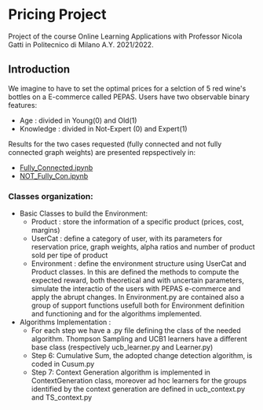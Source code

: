 # Pricing Project
 Project of the course Online Learning Applications with Professor Nicola Gatti in Politecnico di Milano A.Y. 2021/2022.

## Introduction
We imagine to have to set the optimal prices for a selction of 5 red wine's bottles on a E-commerce called PEPAS. Users have two observable binary features:
- Age : divided in Young(0) and Old(1)
- Knowledge : divided in Not-Expert (0) and Expert(1)

Results for the two cases requested (fully connected and not fully connected graph weights) are presented repspectively in:
- [Fully_Connected.ipynb](https://github.com/PitBosch/OLA2022project/blob/main/Fully_Connected.ipynb)
- [NOT_Fully_Con.ipynb](https://github.com/PitBosch/OLA2022project/blob/main/NOT_Fully_Con.ipynb)

### Classes organization:
- Basic Classes to build the Environment:
  * Product : store the information of a specific product (prices, cost, margins)
  * UserCat : define a category of user, with its parameters for reservation price, graph weights, alpha ratios and number of product sold per tipe of product
  * Environment : define the environment structure using UserCat and Product classes. In this are defined the methods to compute the expected reward, both theoretical and with uncertain parameters, simulate the interactio of the users with PEPAS e-commerce and apply the abrupt changes. In Environment.py are contained also a group of support functions usefull both for Environment definition and functioning and for the algorithms implemented.
- Algorithms Implementation :
  * For each step we have a .py file defining the class of the needed algorithm. Thompson Sampling and UCB1 learners have a different base class (respectively ucb_learner.py and Learner.py)
  * Step 6: Cumulative Sum, the adopted change detection algorithm, is coded in Cusum.py
  * Step 7: Context Generation algorithm is implemented in ContextGeneration class, moreover ad hoc learners for the groups identified by the context generation are defined in ucb_context.py and TS_context.py
